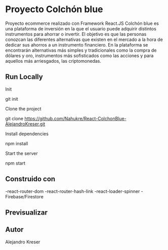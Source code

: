   
 # Proyecto Colchón blue

Proyecto ecommerce realizado con Framework React.JS
Colchón blue es una plataforma de inversión en la que el usuario puede adquirir distintos instrumentos para ahorrar o invertir. El objetivo es que las personas conozcan las diferentes alternativas que existen en el mercado a la hora de dedicar sus ahorros a un instrumento financiero. En la plataforma se encontrarán alternativas más simples y tradicionales como la compra de dólares y oro, instrumentos más sofisticados como las acciones y para aquellos más arriesgados, las criptomonedas.

## Run Locally

Init

  git init

Clone the project

  git clone https://github.com/Nahukre/React-ColchonBlue-AlejandroKreser.git

Install dependencies

  npm install

Start the server

  npm start

## Construido con

-react-router-dom
-react-router-hash-link
-react-loader-spinner
-Firebase/Firestore

## Previsualizar

## Autor
Alejandro Kreser